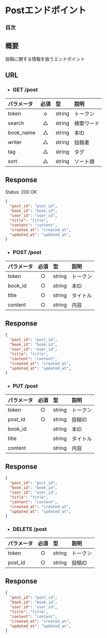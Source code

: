 # Postエンドポイント

### 目次


## 概要
投稿に関する情報を扱うエンドポイント

## URL

- ### GET /post

| パラメータ | 必須 | 型 | 説明 |
|:-----------|:----:|:---|:-----|
| token      |   o   | string | トークン |
| search     |   △   | string | 検索ワード |
| book_name  |   △   | string | 本ID |
| writer     |   △   | string | 投稿者 |
| tag        |   △   | string | タグ |
| sort       |   △   | string | ソート順 |

## Response

Status: 200 OK

```json
{
  "post_id": "post_id",
  "book_id": "book_id",
  "user_id": "user_id",
  "title": "title",
  "content": "content",
  "created_at": "created_at",
  "updated_at": "updated_at",
}
```

- ### POST /post

| パラメータ | 必須 | 型 | 説明 |
|:-----------|:----:|:---|:-----|
| token      | ○    | string | トークン |
| book_id    | ○    | string | 本ID |
| title      | ○    | string | タイトル |
| content    | ○    | string | 内容 |

## Response

```json
{
  "post_id": "post_id",
  "book_id": "book_id",
  "user_id": "user_id",
  "title": "title",
  "content": "content",
  "created_at": "created_at",
  "updated_at": "updated_at",
}
```

- ### PUT /post

| パラメータ | 必須 | 型 | 説明 |
|:-----------|:----:|:---|:-----|
| token      | ○    | string | トークン |
| post_id    | ○    | string | 投稿ID |
| book_id    |      | string | 本ID |3
| title      |      | string | タイトル |
| content    |      | string | 内容 |

## Response

```json
{
  "post_id": "post_id",
  "book_id": "book_id",
  "user_id": "user_id",
  "title": "title",
  "content": "content",
  "created_at": "created_at",
  "updated_at": "updated_at",
}
```

- ### DELETE /post

| パラメータ | 必須 | 型 | 説明 |
|:-----------|:----:|:---|:-----|
| token      | ○    | string | トークン |
| post_id    | ○    | string | 投稿ID |

## Response

```json
{
  "post_id": "post_id",
  "book_id": "book_id",
  "user_id": "user_id",
  "title": "title",
  "content": "content",
  "created_at": "created_at",
  "updated_at": "updated_at",
}
```

